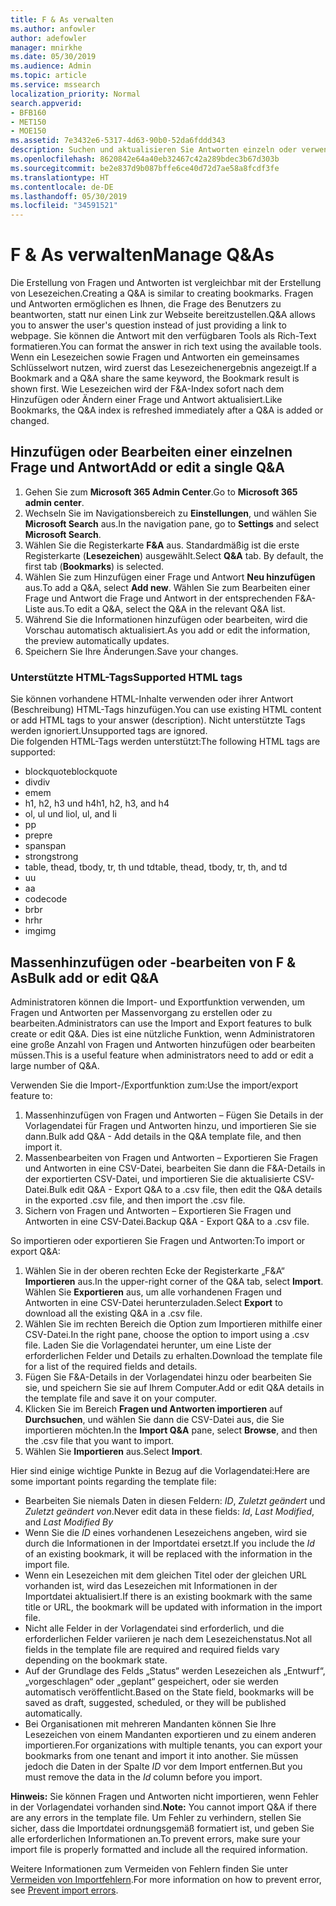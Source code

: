 ```yaml
---
title: F & As verwalten
ms.author: anfowler
author: adefowler
manager: mnirkhe
ms.date: 05/30/2019
ms.audience: Admin
ms.topic: article
ms.service: mssearch
localization_priority: Normal
search.appverid:
- BFB160
- MET150
- MOE150
ms.assetid: 7e3432e6-5317-4d63-90b0-52da6fddd343
description: Suchen und aktualisieren Sie Antworten einzeln oder verwenden Sie die verfügbaren Microsoft Search-Tools, um alle gleichzeitig zu bearbeiten
ms.openlocfilehash: 8620842e64a40eb32467c42a289bdec3b67d303b
ms.sourcegitcommit: be2e837d9b087bffe6ce40d72d7ae58a8fcdf3fe
ms.translationtype: HT
ms.contentlocale: de-DE
ms.lasthandoff: 05/30/2019
ms.locfileid: "34591521"
---
```

# <a name="manage-qas"></a><span data-ttu-id="ffeb9-103">F & As verwalten</span><span class="sxs-lookup"><span data-stu-id="ffeb9-103">Manage Q&As</span></span>

<span data-ttu-id="ffeb9-104">Die Erstellung von Fragen und Antworten ist vergleichbar mit der Erstellung von Lesezeichen.</span><span class="sxs-lookup"><span data-stu-id="ffeb9-104">Creating a Q&A is similar to creating bookmarks.</span></span> <span data-ttu-id="ffeb9-105">Fragen und Antworten ermöglichen es Ihnen, die Frage des Benutzers zu beantworten, statt nur einen Link zur Webseite bereitzustellen.</span><span class="sxs-lookup"><span data-stu-id="ffeb9-105">Q&A allows you to answer the user's question instead of just providing a link to webpage.</span></span> <span data-ttu-id="ffeb9-106">Sie können die Antwort mit den verfügbaren Tools als Rich-Text formatieren.</span><span class="sxs-lookup"><span data-stu-id="ffeb9-106">You can format the answer in rich text using the available tools.</span></span> <span data-ttu-id="ffeb9-107">Wenn ein Lesezeichen sowie Fragen und Antworten ein gemeinsames Schlüsselwort nutzen, wird zuerst das Lesezeichenergebnis angezeigt.</span><span class="sxs-lookup"><span data-stu-id="ffeb9-107">If a Bookmark and a Q&A share the same keyword, the Bookmark result is shown first.</span></span> <span data-ttu-id="ffeb9-108">Wie Lesezeichen wird der F&A-Index sofort nach dem Hinzufügen oder Ändern einer Frage und Antwort aktualisiert.</span><span class="sxs-lookup"><span data-stu-id="ffeb9-108">Like Bookmarks, the Q&A index is refreshed immediately after a Q&A is added or changed.</span></span> 

## <a name="add-or-edit-a-single-qa"></a><span data-ttu-id="ffeb9-109">Hinzufügen oder Bearbeiten einer einzelnen Frage und Antwort</span><span class="sxs-lookup"><span data-stu-id="ffeb9-109">Add or edit a single Q&A</span></span>
1. <span data-ttu-id="ffeb9-110">Gehen Sie zum **Microsoft 365 Admin Center**.</span><span class="sxs-lookup"><span data-stu-id="ffeb9-110">Go to **Microsoft 365 admin center**.</span></span>
1. <span data-ttu-id="ffeb9-111">Wechseln Sie im Navigationsbereich zu **Einstellungen**, und wählen Sie **Microsoft Search** aus.</span><span class="sxs-lookup"><span data-stu-id="ffeb9-111">In the navigation pane, go to **Settings** and select **Microsoft Search**.</span></span>
1. <span data-ttu-id="ffeb9-112">Wählen Sie die Registerkarte **F&A** aus. Standardmäßig ist die erste Registerkarte (**Lesezeichen**) ausgewählt.</span><span class="sxs-lookup"><span data-stu-id="ffeb9-112">Select **Q&A** tab. By default, the first tab (**Bookmarks**) is selected.</span></span>
1. <span data-ttu-id="ffeb9-113">Wählen Sie zum Hinzufügen einer Frage und Antwort **Neu hinzufügen** aus.</span><span class="sxs-lookup"><span data-stu-id="ffeb9-113">To add a Q&A, select **Add new**.</span></span>
<span data-ttu-id="ffeb9-114">Wählen Sie zum Bearbeiten einer Frage und Antwort die Frage und Antwort in der entsprechenden F&A-Liste aus.</span><span class="sxs-lookup"><span data-stu-id="ffeb9-114">To edit a Q&A, select the Q&A in the relevant Q&A list.</span></span>
1. <span data-ttu-id="ffeb9-115">Während Sie die Informationen hinzufügen oder bearbeiten, wird die Vorschau automatisch aktualisiert.</span><span class="sxs-lookup"><span data-stu-id="ffeb9-115">As you add or edit the information, the preview automatically updates.</span></span>
1. <span data-ttu-id="ffeb9-116">Speichern Sie Ihre Änderungen.</span><span class="sxs-lookup"><span data-stu-id="ffeb9-116">Save your changes.</span></span>

### <a name="supported-html-tags"></a><span data-ttu-id="ffeb9-117">Unterstützte HTML-Tags</span><span class="sxs-lookup"><span data-stu-id="ffeb9-117">Supported HTML tags</span></span>
<span data-ttu-id="ffeb9-118">Sie können vorhandene HTML-Inhalte verwenden oder ihrer Antwort (Beschreibung) HTML-Tags hinzufügen.</span><span class="sxs-lookup"><span data-stu-id="ffeb9-118">You can use existing HTML content or add HTML tags to your answer (description).</span></span> <span data-ttu-id="ffeb9-119">Nicht unterstützte Tags werden ignoriert.</span><span class="sxs-lookup"><span data-stu-id="ffeb9-119">Unsupported tags are ignored.</span></span>  
<span data-ttu-id="ffeb9-120">Die folgenden HTML-Tags werden unterstützt:</span><span class="sxs-lookup"><span data-stu-id="ffeb9-120">The following HTML tags are supported:</span></span>
- <span data-ttu-id="ffeb9-121">blockquote</span><span class="sxs-lookup"><span data-stu-id="ffeb9-121">blockquote</span></span>
- <span data-ttu-id="ffeb9-122">div</span><span class="sxs-lookup"><span data-stu-id="ffeb9-122">div</span></span>
- <span data-ttu-id="ffeb9-123">em</span><span class="sxs-lookup"><span data-stu-id="ffeb9-123">em</span></span>
- <span data-ttu-id="ffeb9-124">h1, h2, h3 und h4</span><span class="sxs-lookup"><span data-stu-id="ffeb9-124">h1, h2, h3, and h4</span></span>
- <span data-ttu-id="ffeb9-125">ol, ul und li</span><span class="sxs-lookup"><span data-stu-id="ffeb9-125">ol, ul, and li</span></span>
- <span data-ttu-id="ffeb9-126">p</span><span class="sxs-lookup"><span data-stu-id="ffeb9-126">p</span></span>
- <span data-ttu-id="ffeb9-127">pre</span><span class="sxs-lookup"><span data-stu-id="ffeb9-127">pre</span></span>
- <span data-ttu-id="ffeb9-128">span</span><span class="sxs-lookup"><span data-stu-id="ffeb9-128">span</span></span>
- <span data-ttu-id="ffeb9-129">strong</span><span class="sxs-lookup"><span data-stu-id="ffeb9-129">strong</span></span>
- <span data-ttu-id="ffeb9-130">table, thead, tbody, tr, th und td</span><span class="sxs-lookup"><span data-stu-id="ffeb9-130">table, thead, tbody, tr, th, and td</span></span>
- <span data-ttu-id="ffeb9-131">u</span><span class="sxs-lookup"><span data-stu-id="ffeb9-131">u</span></span>
- <span data-ttu-id="ffeb9-132">a</span><span class="sxs-lookup"><span data-stu-id="ffeb9-132">a</span></span>
- <span data-ttu-id="ffeb9-133">code</span><span class="sxs-lookup"><span data-stu-id="ffeb9-133">code</span></span>
- <span data-ttu-id="ffeb9-134">br</span><span class="sxs-lookup"><span data-stu-id="ffeb9-134">br</span></span>
- <span data-ttu-id="ffeb9-135">hr</span><span class="sxs-lookup"><span data-stu-id="ffeb9-135">hr</span></span>
- <span data-ttu-id="ffeb9-136">img</span><span class="sxs-lookup"><span data-stu-id="ffeb9-136">img</span></span>

## <a name="bulk-add-or-edit-qas"></a><span data-ttu-id="ffeb9-137">Massenhinzufügen oder -bearbeiten von F & As</span><span class="sxs-lookup"><span data-stu-id="ffeb9-137">Bulk add or edit Q&A</span></span>
<span data-ttu-id="ffeb9-138">Administratoren können die Import- und Exportfunktion verwenden, um Fragen und Antworten per Massenvorgang zu erstellen oder zu bearbeiten.</span><span class="sxs-lookup"><span data-stu-id="ffeb9-138">Administrators can use the Import and Export features to bulk create or edit Q&A.</span></span> <span data-ttu-id="ffeb9-139">Dies ist eine nützliche Funktion, wenn Administratoren eine große Anzahl von Fragen und Antworten hinzufügen oder bearbeiten müssen.</span><span class="sxs-lookup"><span data-stu-id="ffeb9-139">This is a useful feature when administrators need to add or edit a large number of Q&A.</span></span> 

<span data-ttu-id="ffeb9-140">Verwenden Sie die Import-/Exportfunktion zum:</span><span class="sxs-lookup"><span data-stu-id="ffeb9-140">Use the import/export feature to:</span></span>
1. <span data-ttu-id="ffeb9-141">Massenhinzufügen von Fragen und Antworten – Fügen Sie Details in der Vorlagendatei für Fragen und Antworten hinzu, und importieren Sie sie dann.</span><span class="sxs-lookup"><span data-stu-id="ffeb9-141">Bulk add Q&A - Add details in the Q&A template file, and then import it.</span></span>
1. <span data-ttu-id="ffeb9-142">Massenbearbeiten von Fragen und Antworten – Exportieren Sie Fragen und Antworten in eine CSV-Datei, bearbeiten Sie dann die F&A-Details in der exportierten CSV-Datei, und importieren Sie die aktualisierte CSV-Datei.</span><span class="sxs-lookup"><span data-stu-id="ffeb9-142">Bulk edit Q&A - Export Q&A to a .csv file, then edit the Q&A details in the exported .csv file, and then import the .csv file.</span></span>
1. <span data-ttu-id="ffeb9-143">Sichern von Fragen und Antworten – Exportieren Sie Fragen und Antworten in eine CSV-Datei.</span><span class="sxs-lookup"><span data-stu-id="ffeb9-143">Backup Q&A - Export Q&A to a .csv file.</span></span>

<span data-ttu-id="ffeb9-144">So importieren oder exportieren Sie Fragen und Antworten:</span><span class="sxs-lookup"><span data-stu-id="ffeb9-144">To import or export Q&A:</span></span>
1. <span data-ttu-id="ffeb9-145">Wählen Sie in der oberen rechten Ecke der Registerkarte „F&A“ **Importieren** aus.</span><span class="sxs-lookup"><span data-stu-id="ffeb9-145">In the upper-right corner of the Q&A tab, select **Import**.</span></span> <span data-ttu-id="ffeb9-146">Wählen Sie **Exportieren** aus, um alle vorhandenen Fragen und Antworten in eine CSV-Datei herunterzuladen.</span><span class="sxs-lookup"><span data-stu-id="ffeb9-146">Select **Export** to download all the existing Q&A in a .csv file.</span></span>
1. <span data-ttu-id="ffeb9-147">Wählen Sie im rechten Bereich die Option zum Importieren mithilfe einer CSV-Datei.</span><span class="sxs-lookup"><span data-stu-id="ffeb9-147">In the right pane, choose the option to import using a .csv file.</span></span>
<span data-ttu-id="ffeb9-148">Laden Sie die Vorlagendatei herunter, um eine Liste der erforderlichen Felder und Details zu erhalten.</span><span class="sxs-lookup"><span data-stu-id="ffeb9-148">Download the template file for a list of the required fields and details.</span></span> 
1. <span data-ttu-id="ffeb9-149">Fügen Sie F&A-Details in der Vorlagendatei hinzu oder bearbeiten Sie sie, und speichern Sie sie auf Ihrem Computer.</span><span class="sxs-lookup"><span data-stu-id="ffeb9-149">Add or edit Q&A details in the template file and save it on your computer.</span></span> 
1. <span data-ttu-id="ffeb9-150">Klicken Sie im Bereich **Fragen und Antworten importieren** auf **Durchsuchen**, und wählen Sie dann die CSV-Datei aus, die Sie importieren möchten.</span><span class="sxs-lookup"><span data-stu-id="ffeb9-150">In the **Import Q&A** pane, select **Browse**, and then the .csv file that you want to import.</span></span>
1. <span data-ttu-id="ffeb9-151">Wählen Sie **Importieren** aus.</span><span class="sxs-lookup"><span data-stu-id="ffeb9-151">Select **Import**.</span></span>

<span data-ttu-id="ffeb9-152">Hier sind einige wichtige Punkte in Bezug auf die Vorlagendatei:</span><span class="sxs-lookup"><span data-stu-id="ffeb9-152">Here are some important points regarding the template file:</span></span>
- <span data-ttu-id="ffeb9-153">Bearbeiten Sie niemals Daten in diesen Feldern: *ID*, *Zuletzt geändert* und *Zuletzt geändert von*.</span><span class="sxs-lookup"><span data-stu-id="ffeb9-153">Never edit data in these fields: *Id*, *Last Modified*, and *Last Modified By*</span></span>
- <span data-ttu-id="ffeb9-154">Wenn Sie die *ID* eines vorhandenen Lesezeichens angeben, wird sie durch die Informationen in der Importdatei ersetzt.</span><span class="sxs-lookup"><span data-stu-id="ffeb9-154">If you include the *Id* of an existing bookmark, it will be replaced with the information in the import file.</span></span>
- <span data-ttu-id="ffeb9-155">Wenn ein Lesezeichen mit dem gleichen Titel oder der gleichen URL vorhanden ist, wird das Lesezeichen mit Informationen in der Importdatei aktualisiert.</span><span class="sxs-lookup"><span data-stu-id="ffeb9-155">If there is an existing bookmark with the same title or URL, the bookmark will be updated with information in the import file.</span></span>
- <span data-ttu-id="ffeb9-156">Nicht alle Felder in der Vorlagendatei sind erforderlich, und die erforderlichen Felder variieren je nach dem Lesezeichenstatus.</span><span class="sxs-lookup"><span data-stu-id="ffeb9-156">Not all fields in the template file are required and required fields vary depending on the bookmark state.</span></span>
- <span data-ttu-id="ffeb9-157">Auf der Grundlage des Felds „Status“ werden Lesezeichen als „Entwurf“, „vorgeschlagen“ oder „geplant“ gespeichert, oder sie werden automatisch veröffentlicht.</span><span class="sxs-lookup"><span data-stu-id="ffeb9-157">Based on the State field, bookmarks will be saved as draft, suggested, scheduled, or they will be published automatically.</span></span>
- <span data-ttu-id="ffeb9-158">Bei Organisationen mit mehreren Mandanten können Sie Ihre Lesezeichen von einem Mandanten exportieren und zu einem anderen importieren.</span><span class="sxs-lookup"><span data-stu-id="ffeb9-158">For organizations with multiple tenants, you can export your bookmarks from one tenant and import it into another.</span></span> <span data-ttu-id="ffeb9-159">Sie müssen jedoch die Daten in der Spalte *ID* vor dem Import entfernen.</span><span class="sxs-lookup"><span data-stu-id="ffeb9-159">But you must remove the data in the *Id* column before you import.</span></span>

<span data-ttu-id="ffeb9-160">**Hinweis:** Sie können Fragen und Antworten nicht importieren, wenn Fehler in der Vorlagendatei vorhanden sind.</span><span class="sxs-lookup"><span data-stu-id="ffeb9-160">**Note:** You cannot import Q&A if there are any errors in the template file.</span></span> <span data-ttu-id="ffeb9-161">Um Fehler zu verhindern, stellen Sie sicher, dass die Importdatei ordnungsgemäß formatiert ist, und geben Sie alle erforderlichen Informationen an.</span><span class="sxs-lookup"><span data-stu-id="ffeb9-161">To prevent errors, make sure your import file is properly formatted and include all the required information.</span></span> 

<span data-ttu-id="ffeb9-162">Weitere Informationen zum Vermeiden von Fehlern finden Sie unter [Vermeiden von Importfehlern](manage-bookmarks.md#prevent-import-errors).</span><span class="sxs-lookup"><span data-stu-id="ffeb9-162">For more information on how to prevent error, see [Prevent import errors](manage-bookmarks.md#prevent-import-errors).</span></span>
